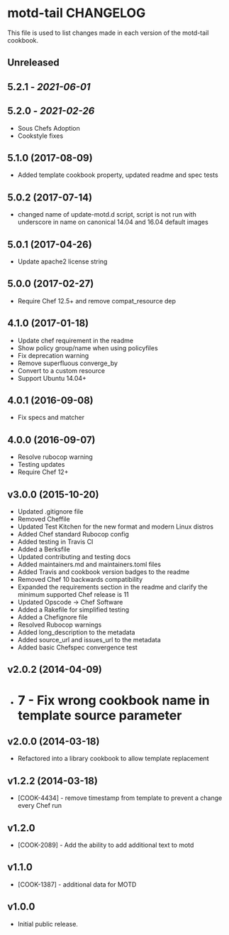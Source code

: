 # motd-tail CHANGELOG

This file is used to list changes made in each version of the motd-tail cookbook.

## Unreleased

## 5.2.1 - *2021-06-01*

## 5.2.0 - *2021-02-26*

- Sous Chefs Adoption
- Cookstyle fixes

## 5.1.0 (2017-08-09)

- Added template cookbook property, updated readme and spec tests

## 5.0.2 (2017-07-14)

- changed name of update-motd.d script, script is not run with underscore in name on canonical 14.04 and 16.04 default images

## 5.0.1 (2017-04-26)

- Update apache2 license string

## 5.0.0 (2017-02-27)

- Require Chef 12.5+ and remove compat_resource dep

## 4.1.0 (2017-01-18)

- Update chef requirement in the readme
- Show policy group/name when using policyfiles
- Fix deprecation warning
- Remove superfluous converge_by
- Convert to a custom resource
- Support Ubuntu 14.04+

## 4.0.1 (2016-09-08)

- Fix specs and matcher

## 4.0.0 (2016-09-07)

- Resolve rubocop warning
- Testing updates
- Require Chef 12+

## v3.0.0 (2015-10-20)

- Updated .gitignore file
- Removed Cheffile
- Updated Test Kitchen for the new format and modern Linux distros
- Added Chef standard Rubocop config
- Added testing in Travis CI
- Added a Berksfile
- Updated contributing and testing docs
- Added maintainers.md and maintainers.toml files
- Added Travis and cookbook version badges to the readme
- Removed Chef 10 backwards compatibility
- Expanded the requirements section in the readme and clarify the minimum supported Chef release is 11
- Updated Opscode -> Chef Software
- Added a Rakefile for simplified testing
- Added a Chefignore file
- Resolved Rubocop warnings
- Added long_description to the metadata
- Added source_url and issues_url to the metadata
- Added basic Chefspec convergence test

## v2.0.2 (2014-04-09)

- # 7 - Fix wrong cookbook name in template source parameter

## v2.0.0 (2014-03-18)

- Refactored into a library cookbook to allow template replacement

## v1.2.2 (2014-03-18)

- [COOK-4434] - remove timestamp from template to prevent a change every Chef run

## v1.2.0

- [COOK-2089] - Add the ability to add additional text to motd

## v1.1.0

- [COOK-1387] - additional data for MOTD

## v1.0.0

- Initial public release.
